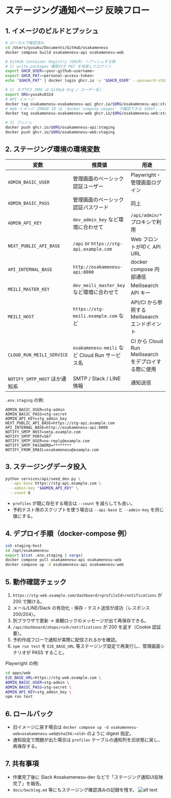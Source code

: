 # ステージング通知ページ 反映フロー

## 1. イメージのビルドとプッシュ

```bash
# ローカルで確認済み
cd /Users/yusaku/Documents/GitHub/osakamenesu
docker compose build osakamenesu-api osakamenesu-web

# GitHub Container Registry (GHCR) へプッシュする例
# 1) write:packages 権限付き PAT を用意してログイン
export GHCR_USER=<your-github-username>
export GHCR_PAT=<personal-access-token>
echo "$GHCR_PAT" | docker login ghcr.io -u "$GHCR_USER" --password-stdin

# 2) タグ付け（ORG は GitHub Org / ユーザー名）
export ORG=yusaku0324
# API イメージ
docker tag osakamenesu-osakamenesu-api ghcr.io/$ORG/osakamenesu-api:staging
# Web イメージ（IMAGE ID は `docker compose images` で確認できる 160ef... 等でも可）
docker tag osakamenesu-osakamenesu-web ghcr.io/$ORG/osakamenesu-web:staging

# 3) プッシュ
docker push ghcr.io/$ORG/osakamenesu-api:staging
docker push ghcr.io/$ORG/osakamenesu-web:staging
```

## 2. ステージング環境の環境変数

| 変数 | 推奨値 | 用途 |
| ---- | ------ | ---- |
| `ADMIN_BASIC_USER` | 管理画面のベーシック認証ユーザー | Playwright・管理画面ログイン |
| `ADMIN_BASIC_PASS` | 管理画面のベーシック認証パスワード | 同上 |
| `ADMIN_API_KEY` | `dev_admin_key` など環境に合わせて | `/api/admin/*` プロキシで利用 |
| `NEXT_PUBLIC_API_BASE` | `/api` or `https://stg-api.example.com` | Web フロントが叩く API URL |
| `API_INTERNAL_BASE` | `http://osakamenesu-api:8000` | docker compose 内部通信 |
| `MEILI_MASTER_KEY` | `dev_meili_master_key` など環境に合わせて | Meilisearch API キー |
| `MEILI_HOST` | `https://stg-meili.example.com` など | API/CI から参照する Meilisearch エンドポイント |
| `CLOUD_RUN_MEILI_SERVICE` | `osakamenesu-meili` など Cloud Run サービス名 | CI から Cloud Run Meilisearch をデプロイする際に使用 |
| `NOTIFY_SMTP_HOST` ほか通知系 | SMTP / Slack / LINE 情報 | 通知送信 |

`.env.staging` の例:

```
ADMIN_BASIC_USER=stg-admin
ADMIN_BASIC_PASS=stg-secret
ADMIN_API_KEY=stg_admin_key
NEXT_PUBLIC_API_BASE=https://stg-api.example.com
API_INTERNAL_BASE=http://osakamenesu-api:8000
NOTIFY_SMTP_HOST=smtp.example.com
NOTIFY_SMTP_PORT=587
NOTIFY_SMTP_USER=no-reply@example.com
NOTIFY_SMTP_PASSWORD=********
NOTIFY_FROM_EMAIL=osakamenesu@example.com
```

## 3. ステージングデータ投入

```bash
python services/api/seed_dev.py \
  --api-base https://stg-api.example.com \
  --admin-key "$ADMIN_API_KEY" \
  --count 6
```

- `profiles` が既に存在する場合は `--count` を減らしても良い。
- 予約テスト用のスクリプトを使う場合は `--api-base` と `--admin-key` を同じ値にする。

## 4. デプロイ手順（docker-compose 例）

```bash
ssh staging-host
cd /opt/osakamenesu
export $(cat .env.staging | xargs)
docker compose pull osakamenesu-api osakamenesu-web
docker compose up -d osakamenesu-api osakamenesu-web
```

## 5. 動作確認チェック

1. `https://stg-web.example.com/dashboard/<profileId>/notifications` が 200 で開ける。
2. メール/LINE/Slack の有効化・保存・テスト送信が成功（レスポンス 200/204）。
3. 別ブラウザで更新 → 楽観ロックのメッセージが出て再保存できる。
4. `/api/dashboard/shops/<id>/notifications` が 200 を返す（Cookie 認証要）。
5. 予約作成フローで通知が実際に配信されるかを確認。
6. `npm run test` を `E2E_BASE_URL` 等ステージング設定で再実行し、管理画面シナリオが PASS すること。

Playwright の例:

```bash
cd apps/web
E2E_BASE_URL=https://stg-web.example.com \
ADMIN_BASIC_USER=stg-admin \
ADMIN_BASIC_PASS=stg-secret \
ADMIN_API_KEY=stg_admin_key \
npm run test
```

## 6. ロールバック

- 旧イメージに戻す場合は `docker compose up -d osakamenesu-web=osakamenesu-web@sha256:<old>` のように digest 指定。
- 通知設定で問題が出た場合は `profiles` テーブルの通知列を旧状態に戻し、再保存する。

## 7. 共有事項

- 作業完了後に Slack #osakamenesu-dev などで「ステージング通知UI反映完了」を報告。
- `docs/backlog.md` 等にもステージング確認済みの記録を残す。
![alt text](image.png)
